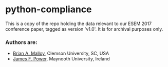 # python-compliance

This is a copy of the repo holding the data relevant to our ESEM 2017
conference paper, tagged as version 'v1.0'.
It is for archival purposes only.

### Authors are:

* [Brian A. Malloy](http://www.brianmalloy.com/),
  Clemson University, SC, USA
* [James F. Power](http://www.cs.nuim.ie/~jpower/),
  Maynooth University, Ireland

